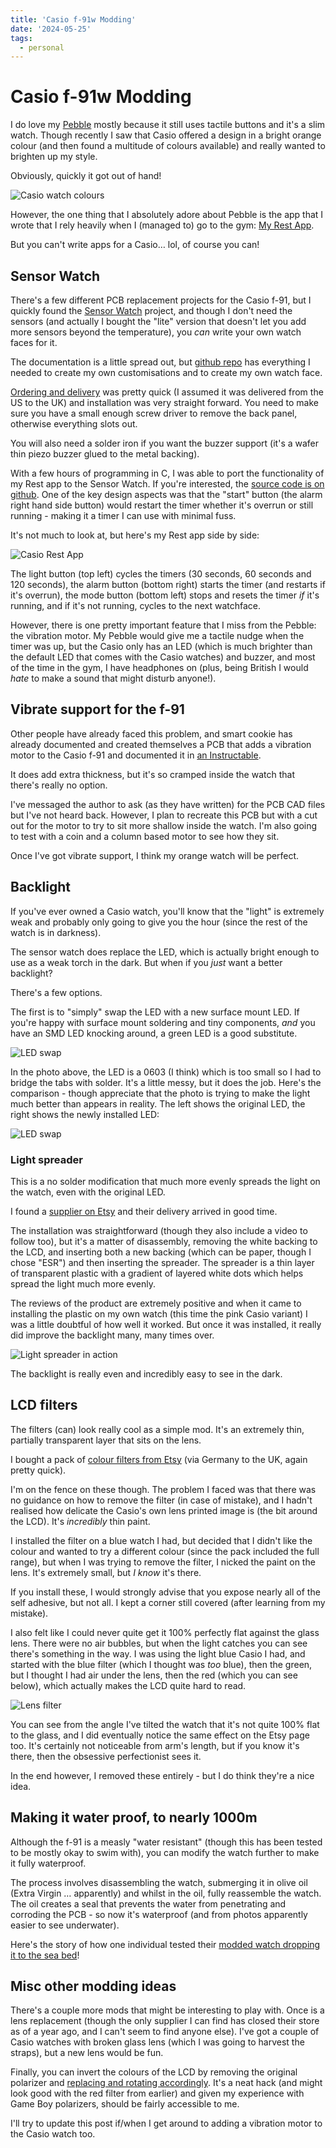 ```yaml
---
title: 'Casio f-91w Modding'
date: '2024-05-25'
tags:
  - personal
---
```


# Casio f-91w Modding

I do love my [Pebble](https://remysharp.com/search?q=pebble) mostly because it still uses tactile buttons and it's a slim watch. Though recently I saw that Casio offered a design in a bright orange colour (and then found a multitude of colours available) and really wanted to brighten up my style.

Obviously, quickly it got out of hand!

![Casio watch colours](/images/casio/array.jpg)

<!--more-->

However, the one thing that I absolutely adore about Pebble is the app that I wrote that I rely heavily when I (managed to) go to the gym: [My Rest App](https://apps.rebble.io/en_US/application/53ff41ed8cdf37902b000050?query=rest&section=watchapps).

But you can't write apps for a Casio… lol, of course you can!

## Sensor Watch

There's a few different PCB replacement projects for the Casio f-91, but I quickly found the [Sensor Watch](https://www.sensorwatch.net/) project, and though I don't need the sensors (and actually I bought the "lite" version that doesn't let you add more sensors beyond the temperature), you *can* write your own watch faces for it.

The documentation is a little spread out, but [github repo](https://github.com/joeycastillo/Sensor-Watch) has everything I needed to create my own customisations and to create my own watch face.

[Ordering and delivery](https://www.crowdsupply.com/oddly-specific-objects/sensor-watch#products) was pretty quick (I assumed it was delivered from the US to the UK) and installation was very straight forward. You need to make sure you have a small enough screw driver to remove the back panel, otherwise everything slots out.

You will also need a solder iron if you want the buzzer support (it's a wafer thin piezo buzzer glued to the metal backing).

With a few hours of programming in C, I was able to port the functionality of my Rest app to the Sensor Watch. If you're interested, the [source code is on github](https://github.com/remy/Sensor-Watch/blob/main/movement/watch_faces/complication/rest_face.c). One of the key design aspects was that the "start" button (the alarm right hand side button) would restart the timer whether it's overrun or still running - making it a timer I can use with minimal fuss.

It's not much to look at, but here's my Rest app side by side:

![Casio Rest App](/images/casio/rest_app.jpg)

The light button (top left) cycles the timers (30 seconds, 60 seconds and 120 seconds), the alarm button (bottom right) starts the timer (and restarts if it's overrun), the mode button (bottom left) stops and resets the timer _if_ it's running, and if it's not running, cycles to the next watchface.

However, there is one pretty important feature that I miss from the Pebble: the vibration motor. My Pebble would give me a tactile nudge when the timer was up, but the Casio only has an LED (which is much brighter than the default LED that comes with the Casio watches) and buzzer, and most of the time in the gym, I have headphones on (plus, being British I would _hate_ to make a sound that might disturb anyone!).

## Vibrate support for the f-91

Other people have already faced this problem, and smart cookie has already documented and created themselves a PCB that adds a vibration motor to the Casio f-91 and documented it in [an Instructable](https://www.instructables.com/MAKE-IT-VIBRATE-Vibrator-Module-for-Casio-F-91W/).

It does add extra thickness, but it's so cramped inside the watch that there's really no option.

I've messaged the author to ask (as they have written) for the PCB CAD files but I've not heard back. However, I plan to recreate this PCB but with a cut out for the motor to try to sit more shallow inside the watch. I'm also going to test with a coin and a column based motor to see how they sit.

Once I've got vibrate support, I think my orange watch will be perfect.

## Backlight

If you've ever owned a Casio watch, you'll know that the "light" is extremely weak and probably only going to give you the hour (since the rest of the watch is in darkness).

The sensor watch does replace the LED, which is actually bright enough to use as a weak torch in the dark. But when if you _just_ want a better backlight?

There's a few options.

The first is to "simply" swap the LED with a new surface mount LED. If you're happy with surface mount soldering and tiny components, _and_ you have an SMD LED knocking around, a green LED is a good substitute.

![LED swap](/images/casio/led.jpg)

In the photo above, the LED is a 0603 (I think) which is too small so I had to bridge the tabs with solder. It's a little messy, but it does the job. Here's the comparison - though appreciate that the photo is trying to make the light much better than appears in reality. The left shows the original LED, the right shows the newly installed LED:

![LED swap](/images/casio/led_compare.jpg)

### Light spreader

This is a no solder modification that much more evenly spreads the light on the watch, even with the original LED.

I found a [supplier on Etsy](https://www.etsy.com/uk/listing/1448973768/back-light-spreader-for-casio-f-91w-a) and their delivery arrived in good time.

The installation was straightforward (though they also include a video to follow too), but it's a matter of disassembly, removing the white backing to the LCD, and inserting both a new backing (which can be paper, though I chose "ESR") and then inserting the spreader. The spreader is a thin layer of transparent plastic with a gradient of layered white dots which helps spread the light much more evenly.

The reviews of the product are extremely positive and when it came to installing the plastic on my own watch (this time the pink Casio variant) I was a little doubtful of how well it worked. But once it was installed, it really did improve the backlight many, many times over.

![Light spreader in action](/images/casio/light_spreader_in_dark.jpg)

The backlight is really even and incredibly easy to see in the dark.

## LCD filters

The filters (can) look really cool as a simple mod. It's an extremely thin, partially transparent layer that sits on the lens.

I bought a pack of [colour filters from Etsy](https://www.etsy.com/uk/listing/1374696404/casio-f-91w-monochrome-gradient-filter) (via Germany to the UK, again pretty quick).

I'm on the fence on these though. The problem I faced was that there was no guidance on how to remove the filter (in case of mistake), and I hadn't realised how delicate the Casio's own lens printed image is (the bit around the LCD). It's _incredibly_ thin paint.

I installed the filter on a blue watch I had, but decided that I didn't like the colour and wanted to try a different colour (since the pack included the full range), but when I was trying to remove the filter, I nicked the paint on the lens. It's extremely small, but _I know_ it's there.

If you install these, I would strongly advise that you expose nearly all of the self adhesive, but not all. I kept a corner still covered (after learning from my mistake).

I also felt like I could never quite get it 100% perfectly flat against the glass lens. There were no air bubbles, but when the light catches you can see there's something in the way. I was using the light blue Casio I had, and started with the blue filter (which I thought was _too_ blue), then the green, but I thought I had air under the lens, then the red (which you can see below), which actually makes the LCD quite hard to read.

![Lens filter](/images/casio/lens_mod.jpg)

You can see from the angle I've tilted the watch that it's not quite 100% flat to the glass, and I did eventually notice the same effect on the Etsy page too. It's certainly not noticeable from arm's length, but if you know it's there, then the obsessive perfectionist sees it.

In the end however, I removed these entirely - but I do think they're a nice idea.

## Making it water proof, to nearly 1000m

Although the f-91 is a measly "water resistant" (though this has been tested to be mostly okay to swim with), you can modify the watch further to make it fully waterproof.

The process involves disassembling the watch, submerging it in olive oil (Extra Virgin … apparently) and whilst in the oil, fully reassemble the watch. The oil creates a seal that prevents the water from penetrating and corroding the PCB - so now it's waterproof (and from photos apparently easier to see underwater).

Here's the story of how one individual tested their [modded watch dropping it to the sea bed](https://forum.tz-uk.com/showthread.php?330958-The-Little-Watch-That-Could)!

## Misc other modding ideas

There's a couple more mods that might be interesting to play with. Once is a lens replacement (though the only supplier I can find has closed their store as of a year ago, and I can't seem to find anyone else). I've got a couple of Casio watches with broken glass lens (which I was going to harvest the straps), but a new lens would be fun.

Finally, you can invert the colours of the LCD by removing the original polarizer and [replacing and rotating accordingly](https://www.watchuseek.com/threads/casio-f91w-mod-negative-display-diy.757778/). It's a neat hack (and might look good with the red filter from earlier) and given my experience with Game Boy polarizers, should be fairly accessible to me.

I'll try to update this post if/when I get around to adding a vibration motor to the Casio watch too.
